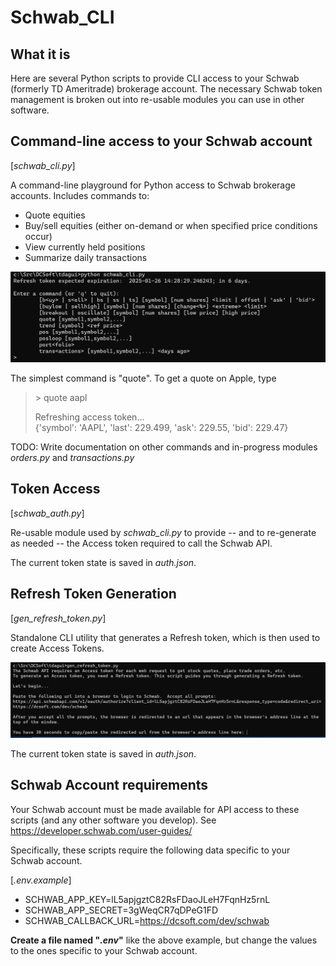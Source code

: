 # Schwab_CLI

## What it is

Here are several Python scripts to provide CLI access to your Schwab (formerly TD Ameritrade) brokerage account.  The necessary Schwab token management is broken out into re-usable modules you can use in other software.

## Command-line access to your Schwab account

[_schwab_cli.py_]

A command-line playground for Python access to Schwab brokerage accounts.  Includes commands to:

* Quote equities
* Buy/sell equities (either on-demand or when specified price conditions occur)
* View currently held positions
* Summarize daily transactions 

![Screenshot](schwab_cli_ss.png)

The simplest command is "quote".  To get a quote on Apple, type

> \> quote aapl
> 
>Refreshing access token...  
> {'symbol': 'AAPL', 'last': 229.499, 'ask': 229.55, 'bid': 229.47}


TODO:  Write documentation on other commands and in-progress modules _orders.py_ and _transactions.py_

## Token Access

[_schwab_auth.py_]

Re-usable module used by _schwab_cli.py_ to provide -- and to re-generate as needed -- the Access token required to call the Schwab API.

The current token state is saved in _auth.json_.


## Refresh Token Generation

[_gen_refresh_token.py_]

Standalone CLI utility that generates a Refresh token, which is then used to create Access Tokens.

![Screenshot](gen_refresh_token_ss.png)

The current token state is saved in _auth.json_.


## Schwab Account requirements

Your Schwab account must be made available for API access to these scripts (and any other software you develop).  See https://developer.schwab.com/user-guides/

Specifically, these scripts require the following data specific to your Schwab account.

[_.env.example_]
* SCHWAB_APP_KEY=lL5apjgztC82RsFDaoJLeH7FqnHz5rnL
* SCHWAB_APP_SECRET=3gWeqCR7qDPeG1FD
* SCHWAB_CALLBACK_URL=https://dcsoft.com/dev/schwab

**Create a file named "_.env_"** like the above example, but change the values to the ones specific to your Schwab account.
